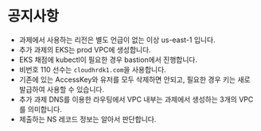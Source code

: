 # 공지사항
- 과제에서 사용하는 리전은 별도 언급이 없는 이상 us-east-1 입니다.
- 추가 과제의 EKS는 prod VPC에 생성합니다.
- EKS 채점에 kubectl이 필요한 경우 bastion에서 진행합니다.
- 비번호 110 선수는 `cloudhrdk1.com`을 사용합니다.
- 기존에 있는 AccessKey와 유저를 모두 삭제하면 안되고, 필요한 경우 키는 새로 발급하여 사용할 수 있습니다.
- 추가 과제 DNS를 이용한 라우팅에서 VPC 내부는 과제에서 생성하는 3개의 VPC를 의미합니다.
- 제출하는 NS 레코드 정보는 알아서 판단합니다.

